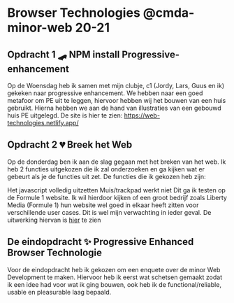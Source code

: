 # Browser Technologies @cmda-minor-web 20-21



## Opdracht 1 🛹 NPM install Progressive- enhancement
Op de Woensdag heb ik samen met mijn clubje, c1 (Jordy, Lars, Guus en ik) gekeken naar progressive enhancement. We hebben naar een goed metafoor om PE uit te leggen, hiervoor hebben wij het bouwen van een huis gebruikt. Hierna hebben we aan de hand van illustraties van een gebouwd huis PE uitgelegd.
De site is hier te zien: https://web-technologies.netlify.app/

## Opdracht 2 💔 Breek het Web
Op de donderdag ben ik aan de slag gegaan met het breken van het web. Ik heb 2 functies uitgekozen die ik zal onderzoeken en ga kijken wat er gebeurt als je de functies uit zet. De functies die ik gekozen heb zijn:

Het javascript volledig uitzetten
Muis/trackpad werkt niet Dit ga ik testen op de Formule 1 website. Ik wil hierdoor kijken of een groot bedrijf zoals Liberty Media (Formule 1) hun website wel goed in elkaar heeft zitten voor verschillende user cases. Dit is wel mijn verwachting in ieder geval.
De uitwerking hiervan is [hier](https://github.com/kilroy763/browser-technologies-2021/wiki/Opdracht-2-%F0%9F%92%94-Breek-het-Web)
 te zien

## De eindopdracht ✨ Progressive Enhanced Browser Technologie
Voor de eindopdracht heb ik gekozen om een enquete over de minor Web Development te maken. Hiervoor heb ik eerst wat schetsen gemaakt zodat ik een idee had voor wat ik ging bouwen, ook heb ik de functional/reliable, usable en pleasurable laag bepaald.


